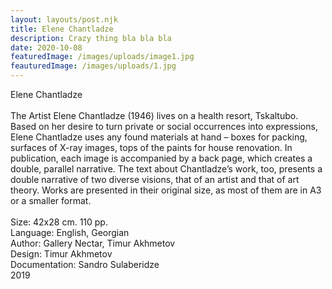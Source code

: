 ```yaml
---
layout: layouts/post.njk
title: Elene Chantladze
description: Crazy thing bla bla bla
date: 2020-10-08
featuredImage: /images/uploads/image1.jpg
feauturedImage: /images/uploads/1.jpg
---
```

Elene Chantladze  \
\
The Artist Elene Chantladze (1946) lives on a health resort, Tskaltubo. Based on her desire to turn private or social occurrences into expressions, Elene Chantladze uses any found materials at hand – boxes for packing, surfaces of X-ray images, tops of the paints for house renovation. In publication, each image is accompanied by a back page, which creates a double, parallel narrative. The text about Chantladze’s work, too, presents a double narrative of two diverse visions, that of an artist and that of art theory. Works are presented in their original size, as most of them are in A3 or a smaller format. \
\
Size: 42x28 cm. 110 pp.\
Language: English, Georgian\
Author: Gallery Nectar, Timur Akhmetov\
Design: Timur Akhmetov\
Documentation: Sandro Sulaberidze\
2019